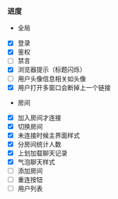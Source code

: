 ### 进度
- 全局
- [x] 登录
- [x] 鉴权
- [ ] 禁言
- [X] 浏览器提示（标题闪烁）
- [ ] 用户头像信息相关如头像
- [X] 用户打开多窗口会断掉上一个链接
- 房间
- [X] 加入房间才连接
- [x] 切换房间
- [x] 未连接时候主界面样式
- [X] 分房间统计人数
- [X] 上划加载聊天记录
- [X] 气泡聊天样式
- [ ] 添加房间
- [ ] 重连按钮
- [ ] 用户列表